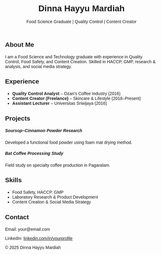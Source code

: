 
<!DOCTYPE html>
<html lang="en">
<head>
  <meta charset="UTF-8">
  <meta name="viewport" content="width=device-width, initial-scale=1">
  <title>Dinna’s Portfolio</title>
  <!-- Bootstrap CSS -->
  <link href="https://cdn.jsdelivr.net/npm/bootstrap@5.3.0/dist/css/bootstrap.min.css" rel="stylesheet">
  <style>
    body {
      font-family: Arial, sans-serif;
    }
    h2 {
      margin-bottom: 20px;
      font-weight: bold;
    }
    ul {
      list-style-type: square;
    }
  </style>
</head>
<body>
  <!-- Header -->
  <header class="bg-dark text-white text-center py-5">
    <h1>Dinna Hayyu Mardiah</h1>
    <p>Food Science Graduate | Quality Control | Content Creator</p>
  </header>

  <!-- About -->
  <section id="about" class="container py-5">
    <h2>About Me</h2>
    <p>I am a Food Science and Technology graduate with experience in Quality Control, Food Safety, and Content Creation. Skilled in HACCP, GMP, research & analysis, and social media strategy.</p>
  </section>

  <!-- Experience -->
  <section id="experience" class="container py-5">
    <h2>Experience</h2>
    <ul>
      <li><b>Quality Control Analyst</b> – Ozan’s Coffee Industry (2016)</li>
      <li><b>Content Creator (Freelance)</b> – Skincare & Lifestyle (2018–Present)</li>
      <li><b>Assistant Lecturer</b> – Universitas Sriwijaya (2016)</li>
    </ul>
  </section>

  <!-- Projects -->
  <section id="projects" class="container py-5">
    <h2>Projects</h2>
    <div class="row">
      <div class="col-md-6">
        <div class="card p-3 mb-3">
          <h5>Soursop–Cinnamon Powder Research</h5>
          <p>Developed a functional food powder using foam mat drying method.</p>
        </div>
      </div>
      <div class="col-md-6">
        <div class="card p-3 mb-3">
          <h5>Bat Coffee Processing Study</h5>
          <p>Field study on specialty coffee production in Pagaralam.</p>
        </div>
      </div>
    </div>
  </section>

  <!-- Skills -->
  <section id="skills" class="container py-5">
    <h2>Skills</h2>
    <ul>
      <li>Food Safety, HACCP, GMP</li>
      <li>Laboratory Research & Product Development</li>
      <li>Content Creation & Social Media Strategy</li>
    </ul>
  </section>

  <!-- Contact -->
  <section id="contact" class="container py-5 text-center">
    <h2>Contact</h2>
    <p>Email: your@email.com</p>
    <p>LinkedIn: <a href="https://linkedin.com/in/yourprofile" target="_blank">linkedin.com/in/yourprofile</a></p>
  </section>

  <footer class="bg-dark text-white text-center py-3">
    <p>&copy; 2025 Dinna Hayyu Mardiah</p>
  </footer>
</body>
</html>

